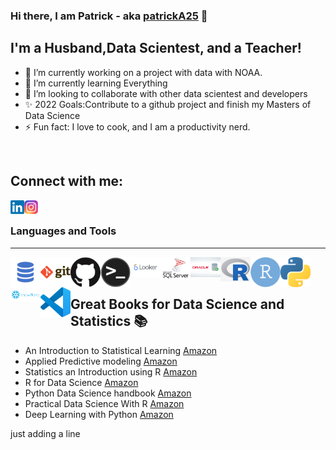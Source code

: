 ### Hi there, I am Patrick - aka [patrickA25][website] 👋

## I'm a Husband,Data Scientest, and a Teacher!
- 🔭 I’m currently working on a project with data with NOAA.
- 🌱 I’m currently learning Everything 
- 👯 I’m looking to collaborate with other data scientest and developers
- ✨ 2022 Goals:Contribute to a github project and finish my Masters of Data Science
- ⚡ Fun fact: I love to cook, and I am a productivity nerd.
<br />

## Connect with me:
[<img align="left" alt="payers | LinkedIn" width="22px" src="https://github.com/patrickA25/patrickA25/blob/assets/linkedin.png" />][linkedin]

[<img align="left" alt="payers | Instagram" width="22px" src="https://github.com/patrickA25/patrickA25/blob/assets/insta.png" />][instagram]

<br />

 ### Languages and Tools
---
<img align="left" alt="SQL" width="48px" src="https://raw.githubusercontent.com/github/explore/80688e429a7d4ef2fca1e82350fe8e3517d3494d/topics/sql/sql.png" />
<img align="left" alt="Git" width="48px" src="https://raw.githubusercontent.com/github/explore/80688e429a7d4ef2fca1e82350fe8e3517d3494d/topics/git/git.png" />
<img align="left" alt="GitHub" width="48px" src="https://raw.githubusercontent.com/github/explore/78df643247d429f6cc873026c0622819ad797942/topics/github/github.png" />
<img align="left" alt="Terminal" width="48px" src="https://raw.githubusercontent.com/github/explore/80688e429a7d4ef2fca1e82350fe8e3517d3494d/topics/terminal/terminal.png" />
<img align="left" alt="Looker" width="48px" src="https://github.com/patrickA25/patrickA25/blob/assets/Looker_logo.png" />
<img align="left" alt="MSSQL" width="48px" src="https://github.com/patrickA25/patrickA25/blob/assets/MSSQL.png" />
<img align="left" alt="Oracle" width="48px" src="https://github.com/patrickA25/patrickA25/blob/assets/Oracle_SQL.png" />
<img align="left" alt="R" width="48px" src="https://github.com/patrickA25/patrickA25/blob/assets/RLogo.png" />
<img align="left" alt="Rstudio" width="48px" src="https://github.com/patrickA25/patrickA25/blob/assets/RStudio.png" />
<img align="left" alt="Python" width="48px" src="https://github.com/patrickA25/patrickA25/blob/assets/python.png" />
<img align="left" alt="Snowflake" width="48px" src="https://github.com/patrickA25/patrickA25/blob/assets/snowflake.png" />
<img align="left" alt="Visual Studio Code" width="48px" src="https://raw.githubusercontent.com/github/explore/80688e429a7d4ef2fca1e82350fe8e3517d3494d/topics/visual-studio-code/visual-studio-code.png" />

<br />
<br />

## Great Books for Data Science and Statistics 📚
* An Introduction to Statistical Learning [Amazon](https://www.amazon.com/Introduction-Statistical-Learning-Applications-Statistics/dp/1071614177/ref=sr_1_1?keywords=an+introduction+to+statistical+learning&qid=1645586347&sprefix=an+introduction+to+statistical+lear%2Caps%2C149&sr=8-1)
* Applied Predictive modeling [Amazon](https://www.amazon.com/Applied-Predictive-Modeling-Max-Kuhn/dp/1461468485/ref=sr_1_1?crid=PDCP0G3ZO99X&keywords=applied+predictive+modeling&qid=1645586452&sprefix=applied+predictive+modeling%2Caps%2C137&sr=8-1)
* Statistics an Introduction using R [Amazon](https://www.amazon.com/Statistics-Introduction-Michael-J-Crawley/dp/1118941098/ref=sr_1_2?keywords=statistics+an+introduction+using+r&qid=1645586501&sprefix=statistics+an+%2Caps%2C145&sr=8-2)
* R for Data Science [Amazon](https://www.amazon.com/Data-Science-Transform-Visualize-Model/dp/1491910399/ref=sr_1_19?crid=1H3B728WNHIGR&keywords=r+from+data&qid=1645586540&sprefix=r+for+data%2Caps%2C177&sr=8-19)
* Python Data Science handbook [Amazon](https://www.amazon.com/Python-Data-Science-Handbook-Essential/dp/1491912057/ref=sr_1_1?crid=2VX63UOIM5OJ4&keywords=python+for+data+science&qid=1645586573&sprefix=python+for+data+science%2Caps%2C136&sr=8-1)
* Practical Data Science With R [Amazon](https://www.amazon.com/Practical-Data-Science-Nina-Zumel/dp/1617295876/ref=sr_1_1?crid=24VLKYQMU3N3R&keywords=practical+data+science+with+R&qid=1645586644&sprefix=practical+data+science+with+r%2Caps%2C134&sr=8-1)
* Deep Learning with Python [Amazon](https://www.amazon.com/Deep-Learning-Python-Francois-Chollet/dp/1617294438/ref=sr_1_4?crid=E9Z5GXYDKBT2&keywords=deep+learning+with+Python&qid=1645586713&sprefix=deep+learning+with+python%2Caps%2C139&sr=8-4)

just adding a line


<br />

[website]: https://www.ayersanalytics.com/about

[linkedin]: https://www.linkedin.com/in/patrick-a-65b053122/

[instagram]: https://www.instagram.com/zerocool14/


<!--
**patrickA25/patrickA25** is a ✨ _special_ ✨ repository because its `README.md` (this file) appears on your GitHub profile.

Here are some ideas to get you started:
## 

- 💬 Ask me about ...
- 📫 How to reach me: ...
- 😄 Pronouns: ...
- 🤔 I’m looking for help with ...

-->
